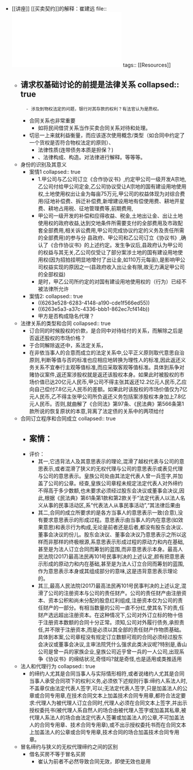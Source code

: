 - [[讲座]] [[买卖契约]]的解释：崔建远
  file:: ![华政讲座的素材.pdf](../assets/华政讲座的素材_1650711749846_0.pdf)
  tags:: [[Resources]]
	- 请求权基础讨论的前提是法律关系
	  collapsed:: true
		-
			- 涉及到物权法定的问题，银行对其存款的权利？有法官认为是质权。
		- 合同关系也非常重要
			- 如将民间借贷关系当作买卖合同关系对待和处理。
		- 切忌一上来就利益衡量，而应该逐次使用概念/类型（如合同中约定了一个货权是否符合物权法定的原则）、
			- 法律性质(连带债务本质是担保？)
			- 、法律构成、构造。对法律进行解释。等等等。
	- 身份的识别及其意义
		- 案情1
		  collapsed:: true
			- 1.甲公司与乙公司订立《合作协议书》,约定甲公司一级开发A宗地,乙公司付给甲公司定金,乙公司协议受让A宗地的国有建设用地使用权,土地使用权出让金为每亩75万元,甲公司的权益体现为对综合费用(征地补偿费、拆迁补偿费,新增建设用地有偿使用费、耕地开星费、耕地占用税、征地管理费等,前期费用,
			- 甲公司一级开发的补偿和应得收益、税金,土地出让金、出让土地使用权的政府收益,达到交地条件所需要支付的全部费用及市政配套全部费用,相关诉讼费用,甲公司完成协议约定的义务及责任所需的全部费用)的参与分
			  县政府、甲公司和乙公司订立《协议书》,确认了《合作协议书》的上述约定。发生争议后,县政府认为甲公司的权益与其无关,乙公司仅受让了部分案涉土地的国有建设用地使用权(因为招拍挂明显地增付了出让金,如110万元每亩),是影响甲公司权益实现的原因之一(县政府收入出让金有限,故无力满足甲公司的全部权益)
			- 是时，甲乙公司所约定的对国有建设用地使用权的（行为）已经不被法律所允许
		- 案情2:
		  collapsed:: true
			- ((6263e528-6283-4148-a190-cde1f566ed55))
			- ((6263e5a3-a37c-4336-bbb1-862ec7cf414b))
			- 甲方是否构成隐名代理？
	- 法律关系的类型和合同
	  collapsed:: true
		- 订合同的时候股权的价款，是合同中对待给付的关系，而解除之后是否返还股权的市场价格？
		- 于合同解除返还中，系法定关系，
		- 在非依当事人的合意而成立的法定关系中,公平正义原则取代意思自治原则,判断等值与否的标准也应相应地转换为理性人的标准,因此返还义务关系不宜奉行主观等值标准,而应采取客观等值标准。具体到系争对赌协议案件,返还案涉股权就是返还该股权本身。如果此时被股权的市场价值已达20亿元人民币,甲公司不得主张其返还12.2亿元人民币,乙应向自己偿付7.8亿元人民币的差额。如果此时该股权的市场价值仅为7亿元人民币,乙不得主张甲公司所负返还义务包括案涉股权本身加上7.8亿元人民币。否则,就曲解了《合同法》第97条、《民法典》第566条第1款所说的恢复原状的本意,背离了法定债的关系中的两项给付
	- 合同订立程序和合同成立
	  collapsed:: true
		- 案情：
			-
		- 评价：
			- 其一,它违背法人及其意思表示的理论,混滑了越权代表与公司的意思表示,或者混滑了狭义的无权代理与公司的意思表示或表见代理与公司的意思表示。皇族公司处由其法定代表人曾一兵签字,并加盖了公司的公章。经查,皇族公司章程未规定法定代表人对外缔约不得高于多少数额,也未要求必须经过股东会决议或董事会决议,因此,根据《民法典》第61条第1款和第2款关于“法定代表人以法人名义从事的民事活动区,系“代表法人从事民事活动”,“其法律后果由
			- 其二,合同的成立所要求的是各方当事人的意思表示一致(合意),没有要求意思表示的形成过程。意思表示由当事人的内在意思(如效果意思)和表示行为构成,无论是前者还是后者,都没有股东会决议、董事会决议的份儿。股东会决议、董事会决议乃意思表示之所以这样而非那样的终极根源,系意思表示形成过程的原动力和内在基础,甚至是为法人订立合同而筹划的蓝围,而非意思表示本身。最高人民法院(2017)最高法民再101号民事判决的上述认定,颜有把意思表示形成的原动力和内在基础,甚至是为法人订立合同而筹划的蓝围,作为意思表示本身或其组成部分的意味,这是违背意思表示理论的。
			- 其三,最高人民法院(2017)最高法民再101号民事判决的上述认定,混滑了公司的注册资本与公司的责任财产。公司的责任财产由注册资本、资本公积和尚未分配的股息红利组成,注册资本仅为公司的责任财产的一部分。有相当数量的公司一直不分红,使其名下的责,任财产选远超出注册资本。在这种情况下,公司对外订立标的物十倍于注册资本数额的合同十分正常。须知,公司对外履行债务,承担责任,并不限于注册资本,而是必须以其全部的责任财产作物质基础。具体到本案,公司章程没有规定订立数额可观的合同必须经过股东会决议或董事会决议,主审法院凭什么强求此类决议呢?特别是,香山公司是曾一兵的家族企业,皇族公司近乎曾一兵的一人公司,出现系争《协议书》的绵结状况,奇怪吗?就是奇怪,也是适用或类推适用
	- 法人和代理行为
	  collapsed:: true
		- 的缔约人尤其是合同当事人与实际情形相符,或者说绪约人尤其是合同当事人承受合同项下的权利义务,必须依下述规则行事:缔约人系法人时,不盖章仅由法定代表人签字,可以;无法定代表人签字,只是加盖法人的公章或合同专用章,在技术合同文本上加盖技术合同专用章,都符合法定要求:代理人为被代理人订立合同时,代理人必须在合同文本上签字,并出示授权委托书(被代理人系自然人的场合由被代理人签字或加盖其私章,被代理人系法人的场合由法定代表人签署或加盖法人的公章,不可加盖法人的合同专用章、技术合同专用章),或不出示授权委托书而在合同文本上加盖法人的公章或合同专用章,技术合同的场合加盖技术合同专用章。
	- 冒名缔约与狭义的无权代理缔约之间的区别
		- 借名买房不等于冒名买房
			- 崔认为前者不必然导致合同无效，即使无效也是用